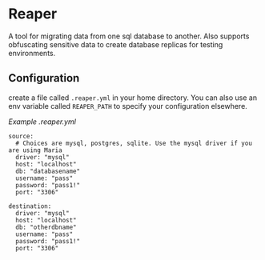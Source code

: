 # Reaper
A tool for migrating data from one sql database to another. Also supports obfuscating sensitive data to create database replicas for testing environments.

## Configuration
create a file called `.reaper.yml` in your home directory. You can also use an env variable called `REAPER_PATH` to specify your configuration elsewhere. 

*Example .reaper.yml*
```
source:
  # Choices are mysql, postgres, sqlite. Use the mysql driver if you are using Maria
  driver: "mysql"
  host: "localhost"
  db: "databasename"
  username: "pass"
  password: "pass1!"
  port: "3306"

destination:
  driver: "mysql"
  host: "localhost"
  db: "otherdbname"
  username: "pass"
  password: "pass1!"
  port: "3306"
```
